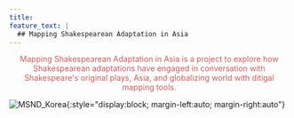 ```yaml
---
title: 
feature_text: |
  ## Mapping Shakespearean Adaptation in Asia
---
```


<center><span style="color: indianred;">Mapping Shakespearean Adaptation in Asia is a project to explore how Shakespearean adaptations have engaged in conversation with Shakespeare's original plays, Asia, and globalizing world with ditigal mapping tools.</span></center>

![MSND_Korea](https://globalshakespeares.mit.edu/wp-content/uploads/MSND-South-Korea-500.jpg){:style="display:block; margin-left:auto; margin-right:auto"}
